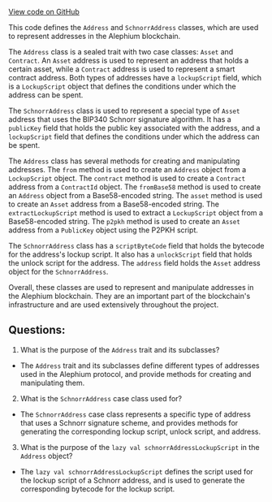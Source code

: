 [View code on GitHub](https://github.com/oxygenium/oxygenium/protocol/src/main/scala/org/oxygenium/protocol/model/Address.scala)

This code defines the `Address` and `SchnorrAddress` classes, which are used to represent addresses in the Alephium blockchain. 

The `Address` class is a sealed trait with two case classes: `Asset` and `Contract`. An `Asset` address is used to represent an address that holds a certain asset, while a `Contract` address is used to represent a smart contract address. Both types of addresses have a `lockupScript` field, which is a `LockupScript` object that defines the conditions under which the address can be spent. 

The `SchnorrAddress` class is used to represent a special type of `Asset` address that uses the BIP340 Schnorr signature algorithm. It has a `publicKey` field that holds the public key associated with the address, and a `lockupScript` field that defines the conditions under which the address can be spent. 

The `Address` class has several methods for creating and manipulating addresses. The `from` method is used to create an `Address` object from a `LockupScript` object. The `contract` method is used to create a `Contract` address from a `ContractId` object. The `fromBase58` method is used to create an `Address` object from a Base58-encoded string. The `asset` method is used to create an `Asset` address from a Base58-encoded string. The `extractLockupScript` method is used to extract a `LockupScript` object from a Base58-encoded string. The `p2pkh` method is used to create an `Asset` address from a `PublicKey` object using the P2PKH script. 

The `SchnorrAddress` class has a `scriptByteCode` field that holds the bytecode for the address's lockup script. It also has a `unlockScript` field that holds the unlock script for the address. The `address` field holds the `Asset` address object for the `SchnorrAddress`. 

Overall, these classes are used to represent and manipulate addresses in the Alephium blockchain. They are an important part of the blockchain's infrastructure and are used extensively throughout the project.
## Questions: 
 1. What is the purpose of the `Address` trait and its subclasses?
- The `Address` trait and its subclasses define different types of addresses used in the Alephium protocol, and provide methods for creating and manipulating them.

2. What is the `SchnorrAddress` case class used for?
- The `SchnorrAddress` case class represents a specific type of address that uses a Schnorr signature scheme, and provides methods for generating the corresponding lockup script, unlock script, and address.

3. What is the purpose of the `lazy val schnorrAddressLockupScript` in the `Address` object?
- The `lazy val schnorrAddressLockupScript` defines the script used for the lockup script of a Schnorr address, and is used to generate the corresponding bytecode for the lockup script.